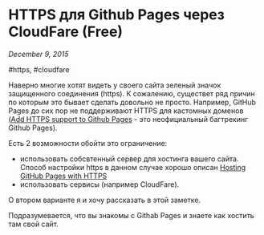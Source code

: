 # HTTPS для Github Pages через CloudFare (Free)

_December 9, 2015_

#https, #cloudfare

Наверно многие хотят видеть у своего сайта зеленый значок защищенного соединения (https).
К сожалению, существет ряд причин по которым это бывает сделать довольно не просто. Например, GitHub Pages до сих 
пор не поддерживают HTTPS для кастомных доменов 
([Add HTTPS support to Github Pages](https://github.com/isaacs/github/issues/156) - это неофициальный багтрекинг Github Pages).

Есть 2 возможности обойти это ограничение:
* использовать собсвтенный сервер для хостинга вашего сайта. Способ настройки https в данном случае хорошо описан [Hosting GitHub Pages with HTTPS](https://outcoldman.com/en/archive/2015/08/30/hosting-github-pages-with-https/)
* использовать сервисы (например CloudFare).

О втором варианте я и хочу рассказать в этой заметке.

Подразумевается, что вы знакомы с Githab Pages и знаете как хостить там свой сайт.

